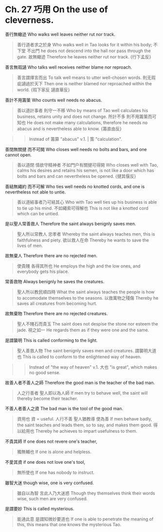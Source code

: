 # Ch. 27 巧用 On the use of cleverness.

善行無轍迹
Who walks well leaves neither rut nor track.

> 善行道者求之於身
Who walks well in Tao looks for it within his body;
不下堂
不出門
he does not descend into the hall
nor pass through the gate.
故無轍迹
Therefore he leaves neither rut nor track.
{行下孟反}

善言無瑕讁
Who talks well receives neither blame nor reproach.

> 善言謂擇言而出
To talk well means to utter well-chosen words.
則无瑕疵讁過於天下
Then one is neither blamed nor reproached within the world.
{瑕下家反
讁直華反}

善計不用籌䇿
Who counts well needs no abacus.

> 善以道計事者
則守一不移
Who by means of Tao well calculates his business,
retains unity and does not change.
所計不多
則不用籌䇿而可知也
He does not make many calculations,
therefore he needs no abacus and is nevertheless able to know.
{籌直由反}

>> Instead of 籌算 "abacus" v.1. | 策 "calculation".

善閉無關揵
而不可開
Who closes well needs no bolts and bars,
and one cannot open.

> 善以道閉
情欲守精神者
不如門户有關揵可得開
Who closes well with Tao,
calms his desires and retains his semen,
is not like a door which has bolts and bars and can nevertheless be opened.
{揵其偃反}

善結無繩約
而不可解
Who ties well needs no knotted cords,
and one is nevertheless not able to untie.

> 善以道結事者乃可結其心
Who with Tao well ties up his business is able to tie up his mind.
不如繩索可得解也
This is not like a knotted cord which can be untied.

是以聖人常善救人
Therefore the saint always benignly saves men.

> 聖人所以常教人
忠孝者
Whereby the saint always teaches men,
this is faithfulness and piety.
欲以救人在命
Thereby he wants to save the lives of men.

故無棄人
Therefore there are no rejected men.

> 使貴賤
各得其所也
He employs the high and the low ones,
and everybody gets his place.

常善救物
Always benignly he saves the creatures.

> 聖人所以教民順四時
What the saint always teaches the people is how to accomodate themselves to the seasons.
以救萬物之殘傷
Thereby he saves all creatures from becoming hurt.

故無棄物
Therefore there are no rejected creatures.

> 聖人不賤石而貴玉
The saint does not despise the stone nor esteem the jade.
視之如一
He regards them as if they were one and the same.

是謂襲明
This is called conforming to the light.

> 聖人善救人物
The saint benignly saves men and creatures.
謂襲明大道也
This is called to conform to the enlightened way of heaven.

>> Instead of "the way of heaven" v.1. 大也 "is great",
which makes no good sense.

故善人者不善人之師
Therefore the good man is the teacher of the bad man.

> 人之行善者
聖人即以為人師
If men try to behave well,
the saint will thereby become their teacher.

不善人者善人之資
The bad man is the tool of the good man.

> 資用也
資 = useful.
人行不善
聖人猶教導
使為善
If men behave badly,
the saint teaches and leads them, so to say,
and makes them good.
得以給用也
Thereby he achieves to impart usefulness to them.

不貴其師
If one does not revere one's teacher,

> 獨無輔也
If one is alone and helpless.

不愛其資
if one does not love one's tool,

> 無所使也
If one has nobody to instruct.

雖智大迷
though wise, one is very confused.

> 雖自以為智
言此人乃大迷惑
Though they themselves think their words wise,
such men are very confused.

是謂要妙
This is called mysterious.

> 能通此意
是謂知微妙要道也
If one is able to penetrate the meaning of this,
this means that one knows the mysterious Tao.

